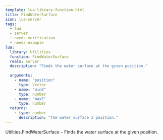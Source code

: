 ```yaml
---
template: lua-library-function.html
title: FindWaterSurface
icon: lua-server
tags:
  - lua
  - server
  - needs-verification
  - needs-example
lua:
  library: Utilities
  function: FindWaterSurface
  realm: server
  description: "Finds the water surface at the given position."
  
  arguments:
    - name: "position"
      type: Vector
    - name: "minZ"
      type: number
    - name: "maxZ"
      type: number
  returns:
    - type: number
      description: "The water surface z position."
---
```


<div class="lua__search__keywords">
Utilities.FindWaterSurface &#x2013; Finds the water surface at the given position.
</div>
